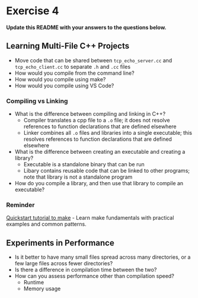 # Exercise 4

**Update this README with your answers to the questions below.**

## Learning Multi-File C++ Projects

- Move code that can be shared between `tcp_echo_server.cc` and 
  `tcp_echo_client.cc` to separate `.h` and `.cc` files
- How would you compile from the command line?
- How would you compile using make?
- How would you compile using VS Code?

### Compiling vs Linking
- What is the difference between compiling and linking in C++?
  - Compiler translates a cpp file to a `.o` file; it does not resolve references to function declarations that are defined elsewhere
  - Linker combines all `.o` files and libraries into a single executable; this resolves references to function declarations that are defined elsewhere 
- What is the difference between creating an executable and creating a library?
  - Executable is a standalone binary that can be run
  - Libary contains reusable code that can be linked to other programs; note that library is not a standalone program
- How do you compile a library, and then use that library to compile an executable?
  
### Reminder 
[Quickstart tutorial to make](https://makefiletutorial.com/) - Learn make 
fundamentals with practical examples and common patterns.

## Experiments in Performance
- Is it better to have many small files spread across many directories, or a few large files across fewer directories?
- Is there a difference in compilation time between the two?
- How can you assess performance other than compilation speed?
  - Runtime
  - Memory usage